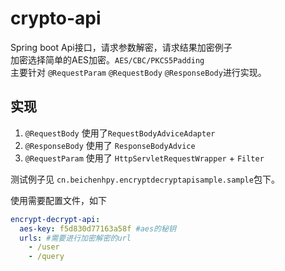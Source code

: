 # crypto-api

Spring boot Api接口，请求参数解密，请求结果加密例子  
加密选择简单的AES加密。`AES/CBC/PKCS5Padding`  
主要针对 `@RequestParam` `@RequestBody` `@ResponseBody`进行实现。

## 实现

1. `@RequestBody` 使用了`RequestBodyAdviceAdapter`
2. `@ResponseBody` 使用了 `ResponseBodyAdvice`
3. `@RequestParam` 使用了 `HttpServletRequestWrapper` + `Filter`


测试例子见 `cn.beichenhpy.encryptdecryptapisample.sample`包下。

使用需要配置文件，如下

```yaml
encrypt-decrypt-api:
  aes-key: f5d830d77163a58f #aes的秘钥
  urls: #需要进行加密解密的url
    - /user
    - /query
```
